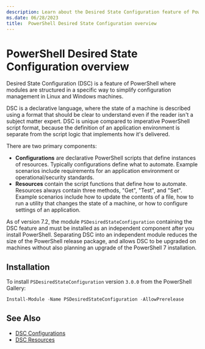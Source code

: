 ```yaml
---
description: Learn about the Desired State Configuration feature of PowerShell including the purpose and when it should be used.
ms.date: 06/28/2023
title:  PowerShell Desired State Configuration overview
---
```


# PowerShell Desired State Configuration overview

Desired State Configuration (DSC) is a feature of PowerShell where modules are structured in a
specific way to simplify configuration management in Linux and Windows machines.

DSC is a declarative language, where the state of a machine is described using a format that should
be clear to understand even if the reader isn't a subject matter expert. DSC is unique compared to
imperative PowerShell script format, because the definition of an application environment is
separate from the script logic that implements how it's delivered.

There are two primary components:

- **Configurations** are declarative PowerShell scripts that define instances of resources.
  Typically configurations define what to automate. Example scenarios include requirements for an
  application environment or operational/security standards.
- **Resources** contain the script functions that define how to automate. Resources always contain
  three methods, "Get", "Test", and "Set". Example scenarios include how to update the contents of a
  file, how to run a utility that changes the state of a machine, or how to configure settings of an
  application.

As of version 7.2, the module `PSDesiredStateConfiguration` containing the DSC feature and must be
installed as an independent component after you install PowerShell. Separating DSC into an
independent module reduces the size of the PowerShell release package, and allows DSC to be upgraded
on machines without also planning an upgrade of the PowerShell 7 installation.

## Installation

To install `PSDesiredStateConfiguration` version `3.0.0`
from the PowerShell Gallery:

```powershell
Install-Module -Name PSDesiredStateConfiguration -AllowPrerelease
```

## See Also

- [DSC Configurations][01]
- [DSC Resources][02]

<!-- link references -->
[01]: concepts/configurations.md
[02]: concepts/resources.md
